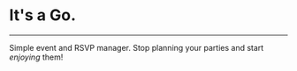 # It's a Go.
---

Simple event and RSVP manager. Stop planning your parties and start *enjoying* them!
